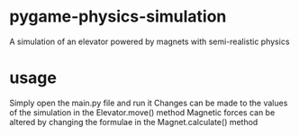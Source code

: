 # pygame-physics-simulation
A simulation of an elevator powered by magnets with semi-realistic physics

# usage
Simply open the main.py file and run it
Changes can be made to the values of the simulation in the Elevator.move() method
Magnetic forces can be altered by changing the formulae in the Magnet.calculate() method 

